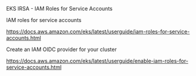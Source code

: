 EKS IRSA - IAM Roles for Service Accounts

IAM roles for service accounts

https://docs.aws.amazon.com/eks/latest/userguide/iam-roles-for-service-accounts.html

Create an IAM OIDC provider for your cluster

https://docs.aws.amazon.com/eks/latest/userguide/enable-iam-roles-for-service-accounts.html